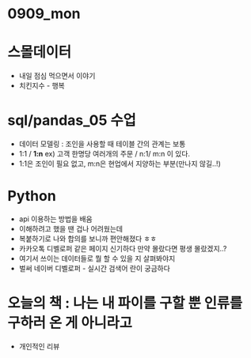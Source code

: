 # 0909_mon

# 스몰데이터

- 내일 점심 먹으면서 이야기
- 치킨지수 - 행복

# sql/pandas_05 수업

- 데이터 모델링 : 조인을 사용할 때 테이블 간의 관계는 보통
- 1:1 / **1:n**  ex) 고객 한명당 여러개의 주문 / n:1/ m:n 이 있다.
- 1:1은 조인이 필요 없고, m:n은 현업에서 지양하는 부분(만나지 않길..!)

# Python

- api 이용하는 방법을 배움
- 이해하려고 했을 땐 겁나 어려웠는데
- 복붙하기로 나와 합의를 보니까 편안해졌다 ㅎㅎ
- 카카오톡 디벨로퍼 같은 페이지 신기하다 만약 몰랐다면 평생 몰랐겠지..?
- 여기서 쓰이는 데이터들로 뭘 할 수 있을 지 살펴봐야지
- 벌써 네이버 디벨로퍼 - 실시간 검색어 란이 궁금하다

# 오늘의 책 : 나는 내 파이를 구할 뿐 인류를 구하러 온 게 아니라고

- 개인적인 리뷰
